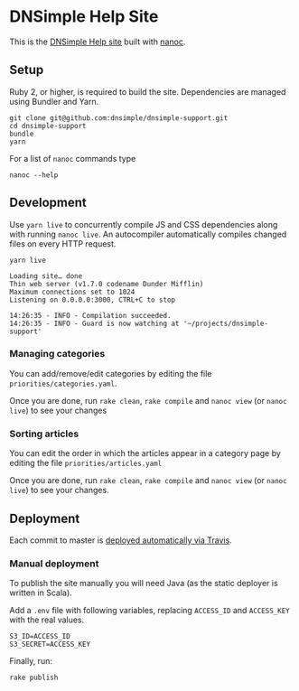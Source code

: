 # DNSimple Help Site

This is the [DNSimple Help site](https://support.dnsimple.com) built with [nanoc](http://nanoc.stoneship.org/).

## Setup

Ruby 2, or higher, is required to build the site. Dependencies are managed using Bundler and Yarn.

```shell
git clone git@github.com:dnsimple/dnsimple-support.git
cd dnsimple-support
bundle
yarn
```

For a list of `nanoc` commands type

```shell
nanoc --help
```

## Development

Use `yarn live` to concurrently compile JS and CSS dependencies along with running `nanoc live`.
An autocompiler automatically compiles changed files on every HTTP request.

```shell
yarn live

Loading site… done
Thin web server (v1.7.0 codename Dunder Mifflin)
Maximum connections set to 1024
Listening on 0.0.0.0:3000, CTRL+C to stop

14:26:35 - INFO - Compilation succeeded.
14:26:35 - INFO - Guard is now watching at '~/projects/dnsimple-support'
```

### Managing categories

You can add/remove/edit categories by editing the file `priorities/categories.yaml`.

Once you are done, run `rake clean`, `rake compile` and `nanoc view` (or `nanoc live`) to see your changes

### Sorting articles

You can edit the order in which the articles appear in a category page by editing the file `priorities/articles.yaml`

Once you are done, run `rake clean`, `rake compile` and `nanoc view` (or `nanoc live`) to see your changes.

## Deployment

Each commit to master is [deployed automatically via Travis](https://blog.dnsimple.com/2016/04/publish-static-via-travis-to-cloudfront/).

### Manual deployment

To publish the site manually you will need Java (as the static deployer is written in Scala).

Add a `.env` file with following variables, replacing `ACCESS_ID` and `ACCESS_KEY` with the real values.

```
S3_ID=ACCESS_ID
S3_SECRET=ACCESS_KEY
```

Finally, run:

```shell
rake publish
```
